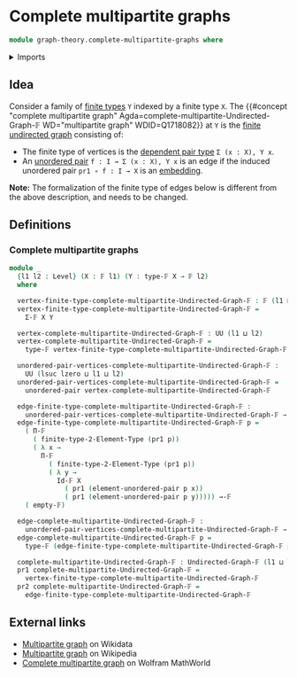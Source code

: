 # Complete multipartite graphs

```agda
module graph-theory.complete-multipartite-graphs where
```

<details><summary>Imports</summary>

```agda
open import foundation.universe-levels
open import foundation.unordered-pairs

open import graph-theory.finite-graphs

open import univalent-combinatorics.2-element-types
open import univalent-combinatorics.dependent-function-types
open import univalent-combinatorics.dependent-pair-types
open import univalent-combinatorics.equality-finite-types
open import univalent-combinatorics.finite-types
open import univalent-combinatorics.function-types
```

</details>

## Idea

Consider a family of [finite types](univalent-combinatorics.finite-types.md) `Y`
indexed by a finite type `X`. The
{{#concept "complete multipartite graph" Agda=complete-multipartite-Undirected-Graph-𝔽 WD="multipartite graph" WDID=Q1718082}}
at `Y` is the [finite undirected graph](graph-theory.finite-graphs.md)
consisting of:

- The finite type of vertices is the
  [dependent pair type](univalent-combinatorics.dependent-pair-types.md)
  `Σ (x : X), Y x`.
- An [unordered pair](foundation.unordered-pairs.md) `f : I → Σ (x : X), Y x` is
  an edge if the induced unordered pair `pr1 ∘ f : I → X` is an
  [embedding](foundation-core.embeddings.md).

**Note:** The formalization of the finite type of edges below is different from
the above description, and needs to be changed.

## Definitions

### Complete multipartite graphs

```agda
module _
  {l1 l2 : Level} (X : 𝔽 l1) (Y : type-𝔽 X → 𝔽 l2)
  where

  vertex-finite-type-complete-multipartite-Undirected-Graph-𝔽 : 𝔽 (l1 ⊔ l2)
  vertex-finite-type-complete-multipartite-Undirected-Graph-𝔽 =
    Σ-𝔽 X Y

  vertex-complete-multipartite-Undirected-Graph-𝔽 : UU (l1 ⊔ l2)
  vertex-complete-multipartite-Undirected-Graph-𝔽 =
    type-𝔽 vertex-finite-type-complete-multipartite-Undirected-Graph-𝔽

  unordered-pair-vertices-complete-multipartite-Undirected-Graph-𝔽 :
    UU (lsuc lzero ⊔ l1 ⊔ l2)
  unordered-pair-vertices-complete-multipartite-Undirected-Graph-𝔽 =
    unordered-pair vertex-complete-multipartite-Undirected-Graph-𝔽

  edge-finite-type-complete-multipartite-Undirected-Graph-𝔽 :
    unordered-pair-vertices-complete-multipartite-Undirected-Graph-𝔽 → 𝔽 l1
  edge-finite-type-complete-multipartite-Undirected-Graph-𝔽 p =
    ( Π-𝔽
      ( finite-type-2-Element-Type (pr1 p))
      ( λ x →
        Π-𝔽
          ( finite-type-2-Element-Type (pr1 p))
          ( λ y →
            Id-𝔽 X
              ( pr1 (element-unordered-pair p x))
              ( pr1 (element-unordered-pair p y))))) →-𝔽
    ( empty-𝔽)

  edge-complete-multipartite-Undirected-Graph-𝔽 :
    unordered-pair-vertices-complete-multipartite-Undirected-Graph-𝔽 → UU l1
  edge-complete-multipartite-Undirected-Graph-𝔽 p =
    type-𝔽 (edge-finite-type-complete-multipartite-Undirected-Graph-𝔽 p)

  complete-multipartite-Undirected-Graph-𝔽 : Undirected-Graph-𝔽 (l1 ⊔ l2) l1
  pr1 complete-multipartite-Undirected-Graph-𝔽 =
    vertex-finite-type-complete-multipartite-Undirected-Graph-𝔽
  pr2 complete-multipartite-Undirected-Graph-𝔽 =
    edge-finite-type-complete-multipartite-Undirected-Graph-𝔽
```

## External links

- [Multipartite graph](https://www.wikidata.org/entity/Q1718082) on Wikidata
- [Multipartite graph](https://en.wikipedia.org/wiki/Multipartite_graph) on
  Wikipedia
- [Complete multipartite graph](https://mathworld.wolfram.com/CompleteMultipartiteGraph.html)
  on Wolfram MathWorld
